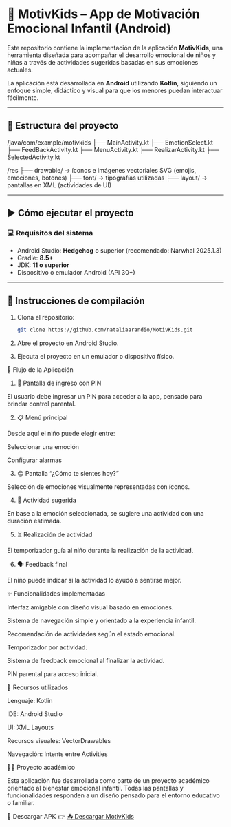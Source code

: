 # 🧠 MotivKids – App de Motivación Emocional Infantil (Android)

Este repositorio contiene la implementación de la aplicación **MotivKids**, una herramienta diseñada para acompañar el desarrollo emocional de niños y niñas a través de actividades sugeridas basadas en sus emociones actuales.

La aplicación está desarrollada en **Android** utilizando **Kotlin**, siguiendo un enfoque simple, didáctico y visual para que los menores puedan interactuar fácilmente.

---

## 📂 Estructura del proyecto

/java/com/example/motivkids
├── MainActivity.kt
├── EmotionSelect.kt
├── FeedBackActivity.kt
├── MenuActivity.kt
├── RealizarActivity.kt
├── SelectedActivity.kt

/res
├── drawable/ → íconos e imágenes vectoriales SVG (emojis, emociones, botones)
├── font/ → tipografías utilizadas
├── layout/ → pantallas en XML (actividades de UI)


---

## ▶️ Cómo ejecutar el proyecto

### 💻 Requisitos del sistema

- Android Studio: **Hedgehog** o superior (recomendado: Narwhal 2025.1.3)
- Gradle: **8.5+**
- JDK: **11 o superior**
- Dispositivo o emulador Android (API 30+)

---

## 🚀 Instrucciones de compilación

1. Clona el repositorio:
   ```bash
   git clone https://github.com/nataliaarandio/MotivKids.git


2. Abre el proyecto en Android Studio.

3. Ejecuta el proyecto en un emulador o dispositivo físico.

📱 Flujo de la Aplicación
1. 🔢 Pantalla de ingreso con PIN

El usuario debe ingresar un PIN para acceder a la app, pensado para brindar control parental.

2. 📋 Menú principal

Desde aquí el niño puede elegir entre:

Seleccionar una emoción

Configurar alarmas

3. 😊 Pantalla “¿Cómo te sientes hoy?”

Selección de emociones visualmente representadas con íconos.

4. 🧩 Actividad sugerida

En base a la emoción seleccionada, se sugiere una actividad con una duración estimada.

5. ⏳ Realización de actividad

El temporizador guía al niño durante la realización de la actividad.

6. 🗣️ Feedback final

El niño puede indicar si la actividad lo ayudó a sentirse mejor.

✨ Funcionalidades implementadas

Interfaz amigable con diseño visual basado en emociones.

Sistema de navegación simple y orientado a la experiencia infantil.

Recomendación de actividades según el estado emocional.

Temporizador por actividad.

Sistema de feedback emocional al finalizar la actividad.

PIN parental para acceso inicial.

📖 Recursos utilizados

Lenguaje: Kotlin

IDE: Android Studio

UI: XML Layouts

Recursos visuales: VectorDrawables

Navegación: Intents entre Activities

🧑‍🏫 Proyecto académico

Esta aplicación fue desarrollada como parte de un proyecto académico orientado al bienestar emocional infantil. Todas las pantallas y funcionalidades responden a un diseño pensado para el entorno educativo o familiar.

📱 Descargar APK 👉 [📥 Descargar MotivKids](https://github.com/nataliaarandio/MotivKids/tree/main/APK/MotivKids.apk)


